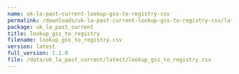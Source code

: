 ```yaml
---
name: uk-la-past-current-lookup-gss-to-registry-csv
permalink: /downloads/uk-la-past-current-lookup-gss-to-registry-csv/latest
package: uk_la_past_current
title: lookup_gss_to_registry
filename: lookup_gss_to_registry.csv
version: latest
full_version: 1.1.0
file: /data/uk_la_past_current/latest/lookup_gss_to_registry.csv
---
```

